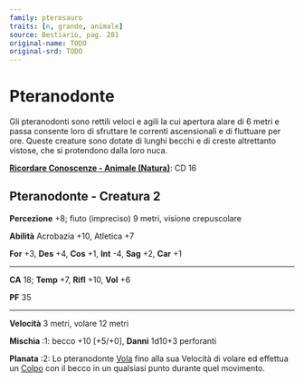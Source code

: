 ```yaml
---
family: pterosauro
traits: [n, grande, animale]
source: Bestiario, pag. 281
original-name: TODO
original-srd: TODO
---
```


# Pteranodonte

Gli pteranodonti sono rettili veloci e agili la cui apertura alare di 6 metri e
passa consente loro di sfruttare le correnti ascensionali e di fluttuare per
ore. Queste creature sono dotate di lunghi becchi e di creste altrettanto
vistose, che si protendono dalla loro nuca.

**[Ricordare Conoscenze - Animale (Natura)](/azioni/abilita/ricordare-conoscenze)**:
CD 16

## Pteranodonte - Creatura 2

**Percezione** +8; fiuto (impreciso) 9 metri, visione crepuscolare

**Abilità** Acrobazia +10, Atletica +7

**For** +3, **Des** +4, **Cos** +1, **Int** -4, **Sag** +2, **Car** +1

---

**CA** 18; **Temp** +7, **Rifl** +10, **Vol** +6

**PF** 35

---

**Velocità** 3 metri, volare 12 metri

**Mischia** :1: becco +10 \[+5/+0], **Danni** 1d10+3 perforanti

**Planata** :2: Lo pteranodonte [Vola](/azioni/volare) fino alla sua Velocità di
volare ed effettua un [Colpo](/azioni/colpire) con il becco in un qualsiasi
punto durante quel movimento.
